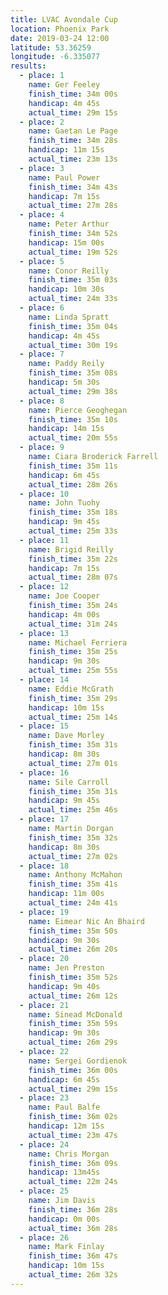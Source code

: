 ```yaml
---
title: LVAC Avondale Cup
location: Phoenix Park
date: 2019-03-24 12:00
latitude: 53.36259
longitude: -6.335077
results:
  - place: 1
    name: Ger Feeley
    finish_time: 34m 00s
    handicap: 4m 45s
    actual_time: 29m 15s
  - place: 2
    name: Gaetan Le Page
    finish_time: 34m 28s
    handicap: 11m 15s
    actual_time: 23m 13s
  - place: 3
    name: Paul Power
    finish_time: 34m 43s
    handicap: 7m 15s
    actual_time: 27m 28s
  - place: 4
    name: Peter Arthur
    finish_time: 34m 52s
    handicap: 15m 00s
    actual_time: 19m 52s
  - place: 5
    name: Conor Reilly
    finish_time: 35m 03s
    handicap: 10m 30s
    actual_time: 24m 33s
  - place: 6
    name: Linda Spratt
    finish_time: 35m 04s
    handicap: 4m 45s
    actual_time: 30m 19s
  - place: 7
    name: Paddy Reily
    finish_time: 35m 08s
    handicap: 5m 30s
    actual_time: 29m 38s
  - place: 8
    name: Pierce Geoghegan
    finish_time: 35m 10s
    handicap: 14m 15s
    actual_time: 20m 55s
  - place: 9
    name: Ciara Broderick Farrell
    finish_time: 35m 11s
    handicap: 6m 45s
    actual_time: 28m 26s
  - place: 10
    name: John Tuohy
    finish_time: 35m 18s
    handicap: 9m 45s
    actual_time: 25m 33s
  - place: 11
    name: Brigid Reilly
    finish_time: 35m 22s
    handicap: 7m 15s
    actual_time: 28m 07s
  - place: 12
    name: Joe Cooper
    finish_time: 35m 24s
    handicap: 4m 00s
    actual_time: 31m 24s
  - place: 13
    name: Michael Ferriera
    finish_time: 35m 25s
    handicap: 9m 30s
    actual_time: 25m 55s
  - place: 14
    name: Eddie McGrath
    finish_time: 35m 29s
    handicap: 10m 15s
    actual_time: 25m 14s
  - place: 15
    name: Dave Morley
    finish_time: 35m 31s
    handicap: 8m 30s
    actual_time: 27m 01s
  - place: 16
    name: Sile Carroll
    finish_time: 35m 31s
    handicap: 9m 45s
    actual_time: 25m 46s
  - place: 17
    name: Martin Dorgan
    finish_time: 35m 32s
    handicap: 8m 30s
    actual_time: 27m 02s
  - place: 18
    name: Anthony McMahon
    finish_time: 35m 41s
    handicap: 11m 00s
    actual_time: 24m 41s
  - place: 19
    name: Eimear Nic An Bhaird
    finish_time: 35m 50s
    handicap: 9m 30s
    actual_time: 26m 20s
  - place: 20
    name: Jen Preston
    finish_time: 35m 52s
    handicap: 9m 40s
    actual_time: 26m 12s
  - place: 21
    name: Sinead McDonald
    finish_time: 35m 59s
    handicap: 9m 30s
    actual_time: 26m 29s
  - place: 22
    name: Sergei Gordienok
    finish_time: 36m 00s
    handicap: 6m 45s
    actual_time: 29m 15s
  - place: 23
    name: Paul Balfe
    finish_time: 36m 02s
    handicap: 12m 15s
    actual_time: 23m 47s
  - place: 24
    name: Chris Morgan
    finish_time: 36m 09s
    handicap: 13m45s
    actual_time: 22m 24s
  - place: 25
    name: Jim Davis
    finish_time: 36m 28s
    handicap: 0m 00s
    actual_time: 36m 28s
  - place: 26
    name: Mark Finlay
    finish_time: 36m 47s
    handicap: 10m 15s
    actual_time: 26m 32s
---
```

